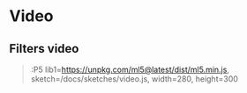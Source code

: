 # Video

## Filters video
> :P5 lib1=https://unpkg.com/ml5@latest/dist/ml5.min.js, sketch=/docs/sketches/video.js, width=280, height=300
